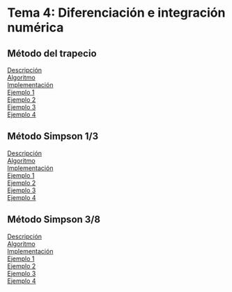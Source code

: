 <h1>Tema 4: Diferenciación e integración numérica</h1>

<h2>Método del trapecio</h2>
<a href="Metodo_trapecio/Descripcion.md">Descripción</a></br>
<a href="Metodo_trapecio/Algoritmo.md">Algoritmo</a></br>
<a href="Metodo_trapecio/Implementacion/Implementacion.md">Implementación</a></br>
<a href="Metodo_trapecio/Ejemplos/Ejemplo01.md">Ejemplo 1</a></br>
<a href="Metodo_trapecio/Ejemplos/Ejemplo02.md">Ejemplo 2</a></br>
<a href="Metodo_trapecio/Ejemplos/Ejemplo03.md">Ejemplo 3</a></br>
<a href="Metodo_trapecio/Ejemplos/Ejemplo04.md">Ejemplo 4</a></br>

<h2>Método Simpson 1/3</h2>
<a href="Metodo_Simpson1-3/Descripcion.md">Descripción</a></br>
<a href="Metodo_Simpson1-3/Algoritmo.md">Algoritmo</a></br>
<a href="">Implementación</a></br>
<a href="">Ejemplo 1</a></br>
<a href="">Ejemplo 2</a></br>
<a href="">Ejemplo 3</a></br>
<a href="">Ejemplo 4</a></br>

<h2>Método Simpson 3/8</h2>
<a href="">Descripción</a></br>
<a href="">Algoritmo</a></br>
<a href="">Implementación</a></br>
<a href="">Ejemplo 1</a></br>
<a href="">Ejemplo 2</a></br>
<a href="">Ejemplo 3</a></br>
<a href="">Ejemplo 4</a></br>



